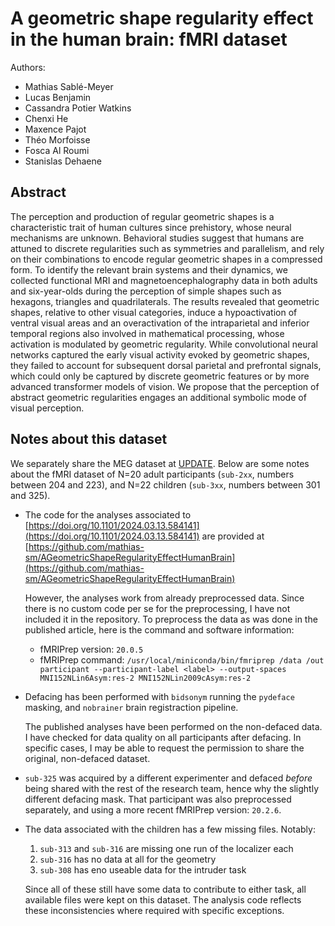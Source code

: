 # A geometric shape regularity effect in the human brain: fMRI dataset

Authors:

* Mathias Sablé-Meyer
* Lucas Benjamin
* Cassandra Potier Watkins
* Chenxi He
* Maxence Pajot
* Théo Morfoisse
* Fosca Al Roumi
* Stanislas Dehaene

## Abstract

The perception and production of regular geometric shapes is a characteristic trait of human cultures since prehistory, whose neural mechanisms are unknown. Behavioral studies suggest that humans are attuned to discrete regularities such as symmetries and parallelism, and rely on their combinations to encode regular geometric shapes in a compressed form. To identify the relevant brain systems and their dynamics, we collected functional MRI and magnetoencephalography data in both adults and six-year-olds during the perception of simple shapes such as hexagons, triangles and quadrilaterals. The results revealed that geometric shapes, relative to other visual categories, induce a hypoactivation of ventral visual areas and an overactivation of the intraparietal and inferior temporal regions also involved in mathematical processing, whose activation is modulated by geometric regularity. While convolutional neural networks captured the early visual activity evoked by geometric shapes, they failed to account for subsequent dorsal parietal and prefrontal signals, which could only be captured by discrete geometric features or by more advanced transformer models of vision. We propose that the perception of abstract geometric regularities engages an additional symbolic mode of visual perception.

## Notes about this dataset

We separately share the MEG dataset at [UPDATE](UPDATE). Below are some notes about the
fMRI dataset of N=20 adult participants (`sub-2xx`, numbers between 204 and
223), and N=22 children (`sub-3xx`, numbers between 301 and 325).

* The code for the analyses associated to
  [https://doi.org/10.1101/2024.03.13.584141](https://doi.org/10.1101/2024.03.13.584141)
  are provided at
  [https://github.com/mathias-sm/AGeometricShapeRegularityEffectHumanBrain](https://github.com/mathias-sm/AGeometricShapeRegularityEffectHumanBrain)

  However, the analyses work from already preprocessed data. Since there is no
  custom code per se for the preprocessing, I have not included it in the
  repository. To preprocess the data as was done in the published article, here
  is the command and software information:
    * fMRIPrep version: `20.0.5`
    * fMRIPrep command: `/usr/local/miniconda/bin/fmriprep /data /out participant --participant-label <label> --output-spaces MNI152NLin6Asym:res-2 MNI152NLin2009cAsym:res-2`
* Defacing has been performed with `bidsonym` running the `pydeface` masking,
  and `nobrainer` brain registraction pipeline.

  The published analyses have been performed on the non-defaced data. I have
  checked for data quality on all participants after defacing. In specific
  cases, I may be able to request the permission to share the original,
  non-defaced dataset.
* `sub-325` was acquired by a different experimenter and defaced *before* being
  shared with the rest of the research team, hence why the slightly different
  defacing mask. That participant was also preprocessed separately, and using a
  more recent fMRIPrep version: `20.2.6`.
* The data associated with the children has a few missing files. Notably:
    1. `sub-313` and `sub-316` are missing one run of the localizer each
    2. `sub-316` has no data at all for the geometry
    3. `sub-308` has eno useable data for the intruder task

  Since all of these still have some data to contribute to either task, all
  available files were kept on this dataset. The analysis code reflects these
  inconsistencies where required with specific exceptions.
